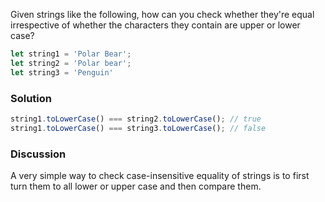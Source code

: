 Given strings like the following, how can you check whether they're equal irrespective of whether the characters they contain are upper or lower case?

```JavaScript
let string1 = 'Polar Bear';
let string2 = 'Polar bear';
let string3 = 'Penguin'
```

### Solution
```JavaScript
string1.toLowerCase() === string2.toLowerCase(); // true
string1.toLowerCase() === string3.toLowerCase(); // false
```

### Discussion
A very simple way to check case-insensitive equality of strings is to first turn them to all lower or upper case and then compare them.

